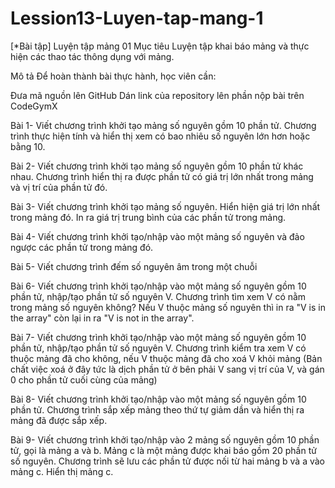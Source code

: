 # Lession13-Luyen-tap-mang-1
[*Bài tập] Luyện tập mảng 01
Mục tiêu
Luyện tập khai báo mảng và thực hiện các thao tác thông dụng với mảng.

Mô tả
Để hoàn thành bài thực hành, học viên cần:

Đưa mã nguồn lên GitHub
Dán link của repository lên phần nộp bài trên CodeGymX

Bài 1- Viết chương trình khởi tạo mảng số nguyên gồm 10 phần tử. Chương trình thực hiện tính và hiển thị xem có bao nhiêu số nguyên lớn hơn hoặc bằng 10.

Bài 2- Viết chương trình khởi tạo mảng số nguyên gồm 10 phần tử khác nhau. Chương trình hiển thị ra được phần tử có giá trị lớn nhất trong mảng và vị trí của phần tử đó.

Bài 3- Viết chương trình khởi tạo mảng số nguyên. Hiển hiện giá trị lớn nhất trong mảng đó. In ra giá trị trung bình của các phần tử trong mảng.

Bài 4- Viết chương trình khởi tạo/nhập vào một mảng số nguyên và đảo ngược các phần tử trong mảng đó.

Bài 5- Viết chương trình đếm số nguyên âm trong một chuỗi

Bài 6- Viết chương trình khởi tạo/nhập vào một mảng số nguyên gồm 10 phần tử, nhập/tạo phần tử số nguyên V. Chương trình tìm xem V có nằm trong mảng số nguyên không? Nếu V thuộc mảng số nguyên thì in ra "V is in the array" còn lại in ra "V is not in the array".

Bài 7- Viết chương trình khởi tạo/nhập vào một mảng số nguyên gồm 10 phần tử, nhập/tạo phần tử số nguyên V. Chương trình kiểm tra xem V có thuộc mảng đã cho không, nếu V thuộc mảng đã cho xoá V khỏi mảng (Bản chất việc xoá ở đây tức là dịch phần tử ở bên phải V sang vị trí của V, và gán 0 cho phần tử cuối cùng của mảng)

Bài 8- Viết chương trình khởi tạo/nhập vào một mảng số nguyên gồm 10 phần tử. Chương trình sắp xếp mảng theo thứ tự giảm dần và hiển thị ra mảng đã được sắp xếp.

Bài 9- Viết chương trình khởi tạo/nhập vào 2 mảng số nguyên gồm 10 phần tử, gọi là mảng a và b. Mảng c là một mảng được khai báo gồm 20 phần tử số nguyên. Chương trình sẽ lưu các phần tử được nối từ hai mảng b và a vào mảng c. Hiển thị mảng c.

